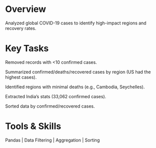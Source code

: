 # Overview
Analyzed global COVID-19 cases to identify high-impact regions and recovery rates.

# Key Tasks

Removed records with <10 confirmed cases.

Summarized confirmed/deaths/recovered cases by region (US had the highest cases).

Identified regions with minimal deaths (e.g., Cambodia, Seychelles).

Extracted India’s stats (33,062 confirmed cases).

Sorted data by confirmed/recovered cases.

# Tools & Skills
Pandas | Data Filtering | Aggregation | Sorting
